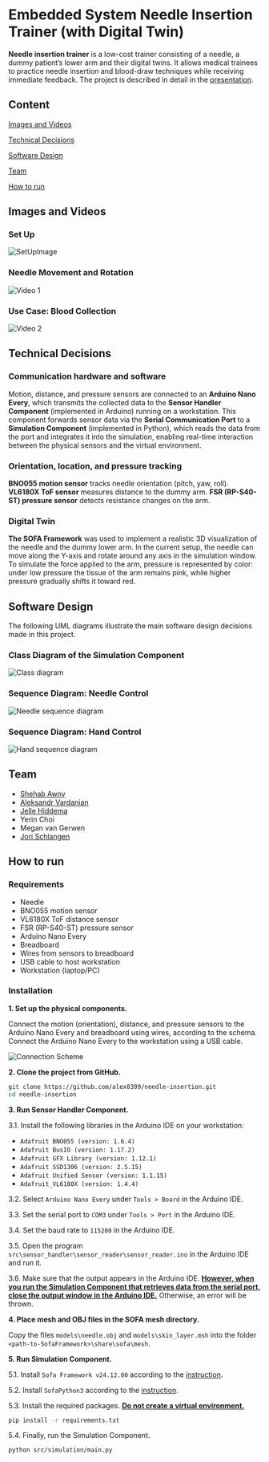 # Embedded System Needle Insertion Trainer (with Digital Twin)

**Needle insertion trainer** is a low-cost trainer consisting of a needle, a dummy patient’s lower arm and their digital twins. It allows medical trainees to practice needle insertion and blood-draw techniques while receiving immediate feedback. The project is described in detail in the [presentation](/presentation/presentation.pdf).


## Content
[Images and Videos](#images-and-videos)

[Technical Decisions](#technical-decisions)

[Software Design](#software-design)

[Team](#team)

[How to run](#how-to-run)


## Images and Videos

### Set Up
![SetUpImage](/presentation/images/image_01.png)

### Needle Movement and Rotation
<img src="/presentation/videos/video_01.gif" alt="Video 1">

### Use Case: Blood Collection
<img src="/presentation/videos/video_02.gif" alt="Video 2">

## Technical Decisions

### Communication hardware and software
Motion, distance, and pressure sensors are connected to an **Arduino Nano Every**, which transmits the collected data to the **Sensor Handler Component** (implemented in Arduino) running on a workstation. This component forwards sensor data via the **Serial Communication Port** to a **Simulation Component** (implemented in Python), which reads the data from the port and integrates it into the simulation, enabling real-time interaction between the physical sensors and the virtual environment.

### Orientation, location, and pressure tracking
**BNO055 motion sensor** tracks needle orientation (pitch, yaw, roll). **VL6180X ToF sensor** measures distance to the dummy arm. **FSR (RP-S40-ST) pressure sensor** detects resistance changes on the arm.

### Digital Twin

**The SOFA Framework** was used to implement a realistic 3D visualization of the needle and the dummy lower arm. In the current setup, the needle can move along the Y-axis and rotate around any axis in the simulation window. To simulate the force applied to the arm, pressure is represented by color: under low pressure the tissue of the arm remains pink, while higher pressure gradually shifts it toward red.


## Software Design

The following UML diagrams illustrate the main software design decisions made in this project.

### Class Diagram of the Simulation Component
![Class diagram](/docs/software/class_diagram.png)

### Sequence Diagram: Needle Control
![Needle sequence diagram](/docs/software/needle_sequence_diagram.png)

### Sequence Diagram: Hand Control
![Hand sequence diagram](/docs/software/hand_sequence_diagram.png)


## Team
* [Shehab Awny](https://github.com/ShekoTito)
* [Aleksandr Vardanian](https://github.com/alex8399)
* [Jelle Hiddema](https://github.com/JelleHiddemaTUE)
* Yerin Choi
* Megan van Gerwen
* [Jori Schlangen](https://github.com/Schlangen-Jori)


## How to run

### Requirements
* Needle
* BNO055 motion sensor
* VL6180X ToF distance sensor
* FSR (RP-S40-ST) pressure sensor
* Arduino Nano Every
* Breadboard
* Wires from sensors to breadboard
* USB cable to host workstation
* Workstation (laptop/PC)

### Installation 
**1. Set up the physical components.**

Connect the motion (orientation), distance, and pressure sensors to the Arduino Nano Every and breadboard using wires, according to the schema. Connect the Arduino Nano Every to the workstation using a USB cable.

![Connection Scheme](/docs/installation/connection_scheme.png)

**2. Clone the project from GitHub.**

```bash
git clone https://github.com/alex8399/needle-insertion.git
cd needle-insertion
```

**3. Run Sensor Handler Component.**

3.1. Install the following libraries in the Arduino IDE on your workstation:
* `Adafruit BNO055 (version: 1.6.4)`
* `Adafruit BusIO (version: 1.17.2)`
* `Adafruit GFX Library (version: 1.12.1)`
* `Adafruit SSD1306 (version: 2.5.15)`
* `Adafruit Unified Sensor (version: 1.1.15)`
* `Adafruit_VL6180X (version: 1.4.4)`

3.2. Select `Arduino Nano Every` under `Tools > Board` in the Arduino IDE.

3.3. Set the serial port to `COM3` under `Tools > Port` in the Arduino IDE.

3.4. Set the baud rate to `115200` in the Arduino IDE.

3.5. Open the program `src\sensor_handler\sensor_reader\sensor_reader.ino` in the Arduino IDE and run it.

3.6. Make sure that the output appears in the Arduino IDE. <u>**However, when you run the Simulation Component that retrieves data from the serial port, close the output window in the Arduino IDE.**</u> Otherwise, an error will be thrown.

**4. Place mesh and OBJ files in the SOFA mesh directory.**

Copy the files `models\needle.obj` and `models\skin_layer.msh` into the folder `<path-to-SofaFramework>\share\sofa\mesh`.

**5. Run Simulation Component.**

5.1. Install `Sofa Framework v24.12.00` according to the [instruction](https://www.sofa-framework.org/download/). 

5.2. Install `SofaPython3` according to the [instruction](https://sofapython3.readthedocs.io/en/latest/content/Installation.html).

5.3. Install the required packages. <u>**Do not create a virtual environment.**</u>

```bash
pip install -r requirements.txt
```

5.4. Finally, run the Simulation Component.

```bash
python src/simulation/main.py
```
